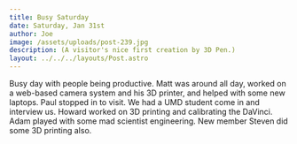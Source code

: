 ```yaml
---
title: Busy Saturday
date: Saturday, Jan 31st
author: Joe
image: /assets/uploads/post-239.jpg
description: (A visitor's nice first creation by 3D Pen.)
layout: ../../../layouts/Post.astro
---
```


Busy day with people being productive. Matt was around all day, worked on a web-based camera system and his 3D printer,  and helped with some new laptops.  Paul stopped in to visit.  We had a UMD student come in and interview us. Howard worked on 3D printing and calibrating the DaVinci. Adam played with some mad scientist engineering. New member Steven did some 3D printing also.
